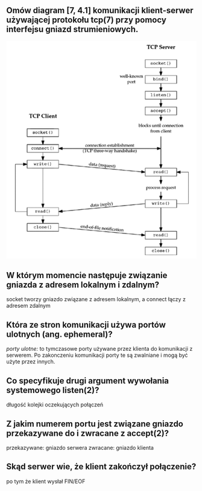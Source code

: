 ## Omów diagram [7, 4.1] komunikacji klient-serwer używającej protokołu tcp(7) przy pomocy interfejsu gniazd strumieniowych.

![schemat](image.png)

## W którym momencie następuje związanie gniazda z adresem lokalnym i zdalnym?
socket tworzy gniazdo związane z adresem lokalnym, a connect łączy z adresem zdalnym 

## Która ze stron komunikacji używa portów ulotnych (ang. ephemeral)?
*porty ulotne:* to tymczasowe porty używane przez klienta do komunikacji z serwerem. Po zakonczeniu komunikacji porty te są zwalniane i mogą być użyte przez innych.

## Co specyfikuje drugi argument wywołania systemowego listen(2)?
długość kolejki oczekujących połączeń

## Z jakim numerem portu jest związane gniazdo przekazywane do i zwracane z accept(2)?
przekazywane: gniazdo serwera
zwracane: gniazdo klienta

## Skąd serwer wie, że klient zakończył połączenie?
po tym że klient wysłał FIN/EOF